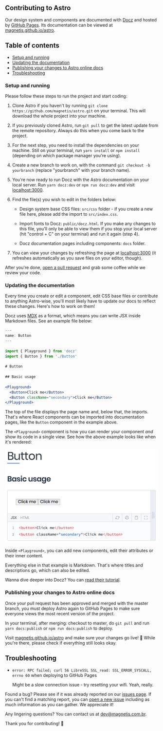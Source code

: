 ## Contributing to Astro

Our design system and components are documented with [Docz](https://www.docz.site/) and hosted by [GitHub Pages](https://pages.github.com/). Its documentation can be viewed at [magnetis.github.io/astro](https://magnetis.github.io/astro/).

## Table of contents

- [Setup and running](#setup-and-running)
- [Updating the documentation](#updating-the-documentation)
- [Publishing your changes to Astro online docs](#publishing-your-changes-to-astro-online-docs)
- [Troubleshooting](#troubleshooting)

### Setup and running

Please follow these steps to run the project and start coding:

1. Clone Astro if you haven't by running `git clone https://github.com/magnetis/astro.git` on your terminal. This will download the whole project into your machine.

2. If you previously cloned Astro, run `git pull` to get the latest update from the remote repository. Always do this when you come back to the project.

3. For the next step, you need to install the dependencies on your machine. Still on your terminal, run `yarn install` or `npm install` (depending on which package manager you're using).

4. Create a new branch to work on, with the command `git checkout -b yourbranch` (replace "yourbranch" with your branch name).

5. You're now ready to run Docz with the Astro documentation on your local server. Run `yarn docz:dev` or `npm run docz:dev` and visit [localhost:3000](http://localhost:3000/).

6. Find the file(s) you wish to edit in the folders below:

    - Design system base CSS files: `src/css` folder - if you create a new file here, please add the import to `src/index.css`.

    - Import fonts to Docz: `public/docz.html`. If you make any changes to this file, you'll only be able to view them if you stop your local server (hit "control + C" on your terminal) and run it again (step 4).

    - Docz documentation pages including components: `docs` folder.

7. You can view your changes by refreshing the page at [localhost:3000](http://localhost:3000/) (it refreshes automatically as you save files on your editor, though).

After you're done, [open a pull request](https://help.github.com/articles/creating-a-pull-request/) and grab some coffee while we review your code.

### Updating the documentation

Every time you create or edit a component, edit CSS base files or contribute to anything Astro-wise, you'll most likely have to update our docs to reflect these changes. Here's how to work on them!

Docz uses [MDX](https://github.com/mdx-js/specification) as a format, which means you can write JSX inside Markdown files. See an example file below:

```jsx
---
name: Button
---

import { Playground } from 'docz'
import { Button } from './Button'

# Button

## Basic usage

<Playground>
  <Button>Click me</Button>
  <Button className="secondary">Click me</Button>
</Playground>
```

The top of the file displays the page name and, below that, the imports. That's where React components can be imported into documentation pages, like the `Button` component in the example above.

The `<Playground>` component is how you can render your component *and* show its code in a single view. See how the above example looks like when it's rendered:

<img src="example.png" alt="Rendered example of a Docz page" width="600">

Inside `<Playground>`, you can add new components, edit their attributes or their inner content.

Everything else in that example is Markdown. That's where titles and descriptions go, which can also be edited.

Wanna dive deeper into Docz? You can [read their tutorial](https://www.docz.site/introduction/getting-started).

### Publishing your changes to Astro online docs

Once your pull request has been approved and merged with the master branch, you must deploy Astro again to GitHub Pages to make sure everyone views the most recent version of the project.

In your terminal, after merging: checkout to master, do `git pull` and run `yarn docs:publish` or `npm run docs:publish` to deploy.

Visit [magnetis.github.io/astro](https://magnetis.github.io/astro/) and make sure your changes go live! 🎉 While you're there, please check if everything still looks okay.

## Troubleshooting

- `error: RPC failed; curl 56 LibreSSL SSL_read: SSL_ERROR_SYSCALL, errno 60` when deploying to GitHub Pages

  Might be a slow connection issue - try resetting your wifi. Yeah, really.

Found a bug? Please see if it was already reported on our [issues page](https://github.com/magnetis/astro/issues/new). If you can't find a matching report, you can [open a new issue](https://github.com/magnetis/astro/issues/new) including as much information as you can gather. We appreciate it!

Any lingering questions? You can contact us at [dev@magnetis.com.br](mailto:dev@magnetis.com.br).

Thank you for contributing! 🎉
